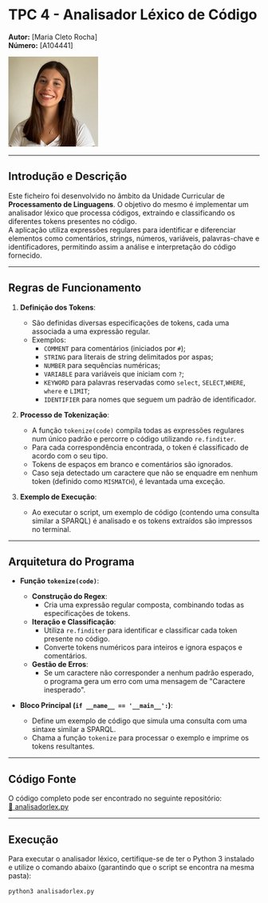 # TPC 4 - Analisador Léxico de Código

**Autor:** [Maria Cleto Rocha]  
**Número:** [A104441]

![Fotografia do Estudante](mariafoto.jpeg)

---

## Introdução e Descrição
Este ficheiro foi desenvolvido no âmbito da Unidade Curricular de **Processamento de Linguagens**. O objetivo do mesmo é implementar um analisador léxico que processa códigos, extraindo e classificando os diferentes tokens presentes no código.  
A aplicação utiliza expressões regulares para identificar e diferenciar elementos como comentários, strings, números, variáveis, palavras-chave e identificadores, permitindo assim a análise e interpretação do código fornecido.

---

## Regras de Funcionamento
1. **Definição dos Tokens**:  
   - São definidas diversas especificações de tokens, cada uma associada a uma expressão regular.  
   - Exemplos:  
     - `COMMENT` para comentários (iniciados por `#`);  
     - `STRING` para literais de string delimitados por aspas;  
     - `NUMBER` para sequências numéricas;  
     - `VARIABLE` para variáveis que iniciam com `?`;  
     - `KEYWORD` para palavras reservadas como `select`, `SELECT`,`WHERE`, `where` e `LIMIT`;  
     - `IDENTIFIER` para nomes que seguem um padrão de identificador.  

2. **Processo de Tokenização**:  
   - A função `tokenize(code)` compila todas as expressões regulares num único padrão e percorre o código utilizando `re.finditer`.  
   - Para cada correspondência encontrada, o token é classificado de acordo com o seu tipo.  
   - Tokens de espaços em branco e comentários são ignorados.  
   - Caso seja detectado um caractere que não se enquadre em nenhum token (definido como `MISMATCH`), é levantada uma exceção.

3. **Exemplo de Execução**:  
   - Ao executar o script, um exemplo de código (contendo uma consulta similar a SPARQL) é analisado e os tokens extraídos são impressos no terminal.

---

## Arquitetura do Programa
- **Função `tokenize(code)`**:  
  - **Construção do Regex**:  
    - Cria uma expressão regular composta, combinando todas as especificações de tokens.
  - **Iteração e Classificação**:  
    - Utiliza `re.finditer` para identificar e classificar cada token presente no código.  
    - Converte tokens numéricos para inteiros e ignora espaços e comentários.
  - **Gestão de Erros**:  
    - Se um caractere não corresponder a nenhum padrão esperado, o programa gera um erro com uma mensagem de "Caractere inesperado".

- **Bloco Principal (`if __name__ == '__main__':`)**:  
  - Define um exemplo de código que simula uma consulta com uma sintaxe similar a SPARQL.  
  - Chama a função `tokenize` para processar o exemplo e imprime os tokens resultantes.

---

## Código Fonte
O código completo pode ser encontrado no seguinte repositório:  
[🔗 analisadorlex.py](https://github.com/MariaCletoR/PL2025-A104441/blob/main/TPC4/analisadorlex.py)

---

## Execução
Para executar o analisador léxico, certifique-se de ter o Python 3 instalado e utilize o comando abaixo (garantindo que o script se encontra na mesma pasta):

```sh
python3 analisadorlex.py


